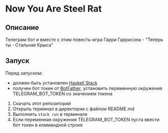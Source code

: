 # Now You Are Steel Rat

## Описание
Телеграм бот и вместе с этим повесть-игра Гарри Гаррисона - "Теперь ты - Стальная Крыса"

## Запуск
Перед запуском:
- должен быть установлен [Haskell Stack](https://docs.haskellstack.org/en/stable/install_and_upgrade/)
- получен бот токен от [BotFather](https://t.me/BotFather), установить переменную окружения TELEGRAM_BOT_TOKEN со значением токена 


1. Скачать этот репозиторий
2. Открыть терминал в директории с файлом README.md
3. Выполнить ```stack run``` в терминале
4. Если переменная окружения TELEGRAM_BOT_TOKEN пуста ввести бот токен в коммандной строке
